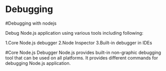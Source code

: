 # Debugging
#Debugging with nodejs

Debug Node.js application using various tools including following:

1.Core Node.js debugger
2.Node Inspector
3.Built-in debugger in IDEs

#Core Node.js Debugger
Node.js provides built-in non-graphic debugging tool that can be used on all platforms. 
It provides different commands for debugging Node.js application.
